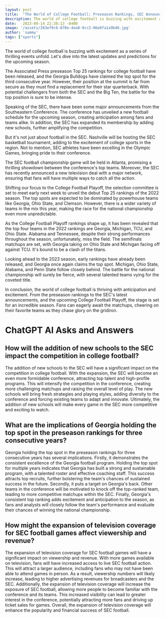 ```yaml
---
layout: post
title:  "The World of College Football: Preseason Rankings, SEC Announcements, and Playoff Predictions"
description: The world of college football is buzzing with excitement as a series of thrilling events unfold. Let's dive into the latest updates and predictions for the upcoming season.
date:   2023-08-14 22:38:13 -0400
image: '/assets/283ef9c6-870e-4ea0-9cc2-06e0fa1a9bd6.jpg'
author: 'sammy'
tags: ["sports"]
---
```


The world of college football is buzzing with excitement as a series of thrilling events unfold. Let's dive into the latest updates and predictions for the upcoming season.

The Associated Press preseason Top 25 rankings for college football have been released, and the Georgia Bulldogs have claimed the top spot for the third consecutive year. However, their position at the summit is far from secure as they must find a replacement for their star quarterback. With potential challengers from both the SEC and the Big Ten, the battle for the top position is sure to be intense.

Speaking of the SEC, there have been some major announcements from the Southeastern Conference. The conference has unveiled a new football schedule for the upcoming season, creating anticipation among fans and teams alike. In addition, the SEC has expanded its membership by adding new schools, further amplifying the competition.

But it's not just about football in the SEC. Nashville will be hosting the SEC basketball tournament, adding to the excitement of college sports in the region. Not to mention, SEC athletes have been excelling in the Olympic Games, bringing pride to their conference.

The SEC football championship game will be held in Atlanta, promising a thrilling showdown between the conference's top teams. Moreover, the SEC has recently announced a new television deal with a major network, ensuring that fans will have multiple ways to catch all the action.

Shifting our focus to the College Football Playoff, the selection committee is set to meet early next week to unveil the debut Top 25 rankings of the 2022 season. The top spots are expected to be dominated by powerhouse teams like Georgia, Ohio State, and Clemson. However, there is a wider variety of teams in the mix this year, making the race for the national championship even more unpredictable.

As the College Football Playoff rankings shape up, it has been revealed that the top four teams in the 2022 rankings are Georgia, Michigan, TCU, and Ohio State. Alabama and Tennessee, despite their strong performances throughout the season, unfortunately, miss the field. The semifinals matchups are set, with Georgia taking on Ohio State and Michigan facing off against TCU. It's bound to be a clash of the titans.

Looking ahead to the 2023 season, early rankings have already been released, and Georgia once again claims the top spot. Michigan, Ohio State, Alabama, and Penn State follow closely behind. The battle for the national championship will surely be fierce, with several talented teams vying for the coveted title.

In conclusion, the world of college football is thriving with anticipation and excitement. From the preseason rankings to the SEC's latest announcements, and the upcoming College Football Playoff, the stage is set for an incredible season. Fans can eagerly await the matchups, cheering on their favorite teams as they chase glory on the gridiron.


# ChatGPT AI Asks and Answers
## How will the addition of new schools to the SEC impact the competition in college football?
The addition of new schools to the SEC will have a significant impact on the competition in college football. With the expansion, the SEC will become an even more formidable conference, attracting top talent and high-profile programs. This will intensify the competition in the conference, creating more challenging matchups and raising the overall level of play. The new schools will bring fresh strategies and playing styles, adding diversity to the conference and forcing existing teams to adapt and innovate. Ultimately, the addition of new schools will make every game in the SEC more competitive and exciting to watch.

## What are the implications of Georgia holding the top spot in the preseason rankings for three consecutive years?
Georgia holding the top spot in the preseason rankings for three consecutive years has several implications. Firstly, it demonstrates the consistent excellence of the Georgia football program. Holding the top spot for multiple years indicates that Georgia has built a strong and sustainable program, with a talented roster and effective coaching staff. This success attracts top recruits, further bolstering the team's chances of sustained success in the future. Secondly, it puts a target on Georgia's back. Other teams in the conference will be motivated to knock off the top-ranked team, leading to more competitive matchups within the SEC. Finally, Georgia's consistent top ranking adds excitement and anticipation to the season, as fans and analysts will closely follow the team's performance and evaluate their chances of winning the national championship.

## How might the expansion of television coverage for SEC football games affect viewership and revenue?
The expansion of television coverage for SEC football games will have a significant impact on viewership and revenue. With more games available on television, fans will have increased access to live SEC football action. This will attract a larger audience, including fans who may not have been able to attend games in person. As a result, viewership numbers will likely increase, leading to higher advertising revenues for broadcasters and the SEC. Additionally, the expansion of television coverage will increase the exposure of SEC football, allowing more people to become familiar with the conference and its teams. This increased visibility can lead to greater interest in the conference, potentially attracting more fans and driving up ticket sales for games. Overall, the expansion of television coverage will enhance the popularity and financial success of SEC football.


